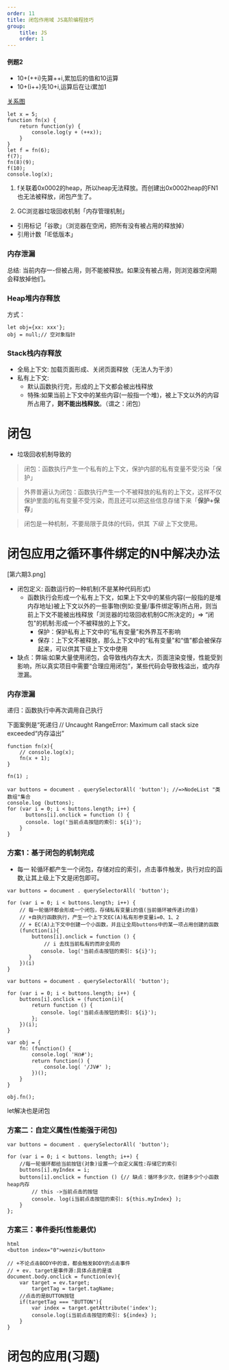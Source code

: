 ```yaml
---
order: 11
title: 闭包作用域 JS高阶编程技巧
group:
    title: JS
    order: 1
---
```


#### 例题2
* 10+(++i)先算++i,累加后的值和10运算
* 10+(i++)先10+i,运算后在让i累加1

[关系图](20201206/3.png)   

```
let x = 5;
function fn(x) {
    return function(y) {
        console.log(y + (++x));
    }
}
let f = fn(6);
f(7);
fn(8)(9);
f(10);
console.log(x);
```

1. f关联着0x0002的heap，所以heap无法释放。而创建出0x0002heap的FN1也无法被释放，闭包产生了。

1. GC浏览器垃圾回收机制「内存管理机制」
+ 引用标记「谷歌」（浏览器在空闲，把所有没有被占用的释放掉）
+ 引用计数「IE低版本」

### 内存泄漏
总结: 当前内存一-但被占用，则不能被释放。如果没有被占用，则浏览器空闲期会释放掉他们。

### Heap堆内存释放
方式：
```
let obj={xx: xxx'};
obj = null;// 空对象指针
```

### Stack栈内存释放
+ 全局上下文: 加载页面形成、关闭页面释放（无法人为干涉）
+ 私有上下文:
  + 默认函数执行完，形成的上下文都会被出栈释放
  + 特殊:如果当前上下文中的某些内容(一般指一个堆)，被上下文以外的内容所占用了，**则不能出栈释放**。（谓之：闭包）

# 闭包

* 垃圾回收机制导致的

>闭包：函数执行产生一个私有的上下文，保护内部的私有变量不受污染「保护」  

>外界普遍认为闭包：函数执行产生一个不被释放的私有的上下文，这样不仅保护里面的私有变量不受污染，而且还可以把这些信息存储下来「**保护+保存**」

>闭包是一种机制，不要局限于具体的代码，供其 _下级_ 上下文使用。

# 闭包应用之循环事件绑定的N中解决办法

[第六期3.png]

* 闭包定义: 函数运行的一种机制(不是某种代码形式)
  + 函数执行会形成一个私有上下文，如果上下文中的某些内容(一般指的是堆内存地址)被上下文以外的一些事物(例如:变量/事件绑定等)所占用，则当前上下文不能被出栈释放「浏览器的垃圾回收机制GC所决定的」=> “闭包"的机制:形成一个不被释放的上下文。
    + 保护：保护私有上下文中的“私有变量”和外界互不影响
    + 保存：上下文不被释放，那么上下文中的“私有变量"和“值”都会被保存起来，可以供其下级上下文中使用
* 缺点：弊端:如果大量使用闭包，会导致栈内存太大，页面渲染变慢，性能受到影响，所以真实项目中需要“合理应用闭包”，某些代码会导致栈溢出，或内存泄漏。

### 内存泄漏
递归：函数执行中再次调用自己执行

下面案例是“死递归 // Uncaught RangeError: Maximum call stack size exceeded“内存溢出”
```
function fn(x){
    // console.log(x);
    fn(x + 1);
}

fn(1) ;
```

```
var buttons = document . querySelectorAll( 'button'); //=>NodeList "类数组"集合
console.log (buttons);
for (var i = 0; i < buttons.length; i++) {
      buttons[i].onclick = function () {
      console. log('当前点击按钮的索引: ${i}');
    }
}

```

### 方案1：基于闭包的机制完成

* 每一 轮循环都产生一个闭包，存储对应的索引，点击事件触发，执行对应的函数,让其上级上下文是闭包即可。

```
var buttons = document . querySelectorAll( 'button');

for (var i = 0; i < buttons.length; i++) {
    // 每一轮循环都会形成一个闭包，存储私有变量i的值(当前循环被传递i的值)
    // +自执行函数执行，产生一个上下文EC(A)私有形参变量i=0、1、2
    // + EC(A)上下文中创建一个小函数，并且让全局buttons中的某一项占用创建的函数
    (function(i){
        buttons[i].onclick = function () {
            // i 去找当前私有的而非全局的
           console. log('当前点击按钮的索引: ${i}');
       }
    })(i)
}
```

```
var buttons = document . querySelectorAll( 'button');

for (var i = 0; i < buttons.length; i++) {
    buttons[i].onclick = (function(i){
        return function () {
           console. log('当前点击按钮的索引: ${i}');
        };
    })(i);
}
```
```
var obj = {
    fn: (function() {
        console.log( 'Hẞ#');
        return function() {
            console.log( '/JV#' );
        })();
    }
}

obj.fn();
```

let解决也是闭包

### 方案二：自定义属性(性能强于闭包)

```
var buttons = document . querySelectorAll( 'button');

for (var i = 0; i < buttons. length; i++) {
    //每一轮循环都给当前按钮(对象)设置一个自定义属性:存储它的索引
    buttons[i].myIndex = i;
    buttons[i].onclick = function () {// 缺点：循环多少次，创建多少个小函数heap内存
        // this ->当前点击的按钮
        console. log(i当前点击按钮的索引: ${this.myIndex} );
    }
};
```

### 方案三：事件委托(性能最优)
```
html
<button index="0">wenzi</button>
```

```
// +不论点击BODY中的谁，都会触发BODY的点击事件
// + ev. target是事件源:具体点击的是谁
document.body.onclick = function(ev){
    var target = ev.target;
        targetTag = target.tagName;
    //点击的是BUTTON按钮 
    if(targetTag === "BUTTON"){
        var index = target.getAttribute('index');
        console.log(i当前点击按钮的索引: ${index} );
    }
}
```


# 闭包的应用(习题)


